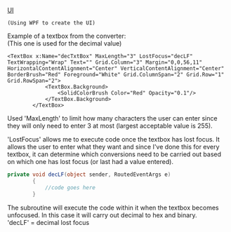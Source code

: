 <u><ins>UI</ins></u>

    (Using WPF to create the UI)
    
Example of a textbox from the converter:  
(This one is used for the decimal value)
```XAML
<TextBox x:Name="decTxtBox" MaxLength="3" LostFocus="decLF" TextWrapping="Wrap" Text="" Grid.Column="3" Margin="0,0,56,11" HorizontalContentAlignment="Center" VerticalContentAlignment="Center" BorderBrush="Red" Foreground="White" Grid.ColumnSpan="2" Grid.Row="1" Grid.RowSpan="2">
            <TextBox.Background>
                <SolidColorBrush Color="Red" Opacity="0.1"/>
            </TextBox.Background>
        </TextBox>
```
Used 'MaxLength' to limit how many characters the user can enter since they will only need to enter 3 at most (largest acceptable value is 255).

'LostFocus' allows me to execute code once the textbox has lost focus. It allows the user to enter what they want and since I've done this for every textbox, it can determine which conversions need to be carried out based on which one has lost focus (or last had a value entered).
```C#
private void decLF(object sender, RoutedEventArgs e)
        {
            //code goes here
        }
```
The subroutine will execute the code within it when the textbox becomes unfocused. In this case it will carry out decimal to hex and binary.  
'decLF' = decimal lost focus
